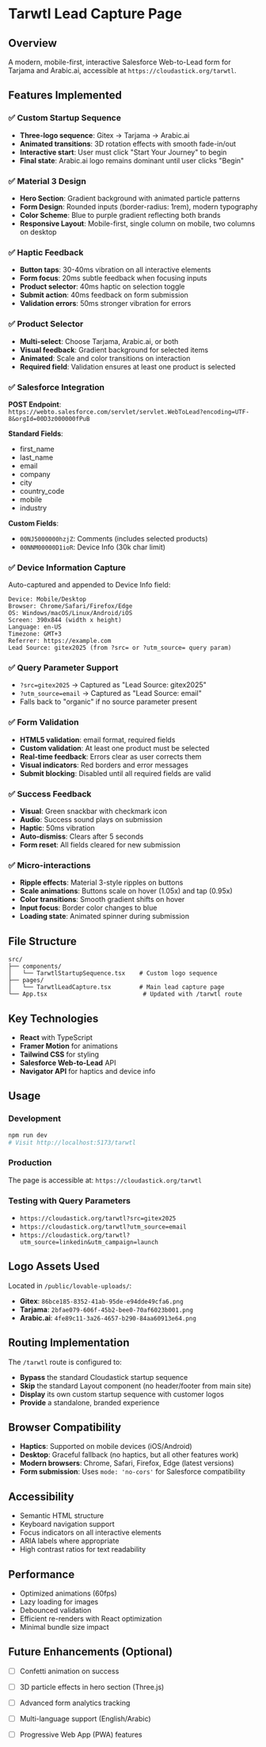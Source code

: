 # Tarwtl Lead Capture Page

## Overview
A modern, mobile-first, interactive Salesforce Web-to-Lead form for Tarjama and Arabic.ai, accessible at `https://cloudastick.org/tarwtl`.

## Features Implemented

### ✅ Custom Startup Sequence
- **Three-logo sequence**: Gitex → Tarjama → Arabic.ai
- **Animated transitions**: 3D rotation effects with smooth fade-in/out
- **Interactive start**: User must click "Start Your Journey" to begin
- **Final state**: Arabic.ai logo remains dominant until user clicks "Begin"

### ✅ Material 3 Design
- **Hero Section**: Gradient background with animated particle patterns
- **Form Design**: Rounded inputs (border-radius: 1rem), modern typography
- **Color Scheme**: Blue to purple gradient reflecting both brands
- **Responsive Layout**: Mobile-first, single column on mobile, two columns on desktop

### ✅ Haptic Feedback
- **Button taps**: 30-40ms vibration on all interactive elements
- **Form focus**: 20ms subtle feedback when focusing inputs
- **Product selector**: 40ms haptic on selection toggle
- **Submit action**: 40ms feedback on form submission
- **Validation errors**: 50ms stronger vibration for errors

### ✅ Product Selector
- **Multi-select**: Choose Tarjama, Arabic.ai, or both
- **Visual feedback**: Gradient background for selected items
- **Animated**: Scale and color transitions on interaction
- **Required field**: Validation ensures at least one product is selected

### ✅ Salesforce Integration
**POST Endpoint**: `https://webto.salesforce.com/servlet/servlet.WebToLead?encoding=UTF-8&orgId=00D3z000000fPuB`

**Standard Fields**:
- first_name
- last_name
- email
- company
- city
- country_code
- mobile
- industry

**Custom Fields**:
- `00NJ5000000hzjZ`: Comments (includes selected products)
- `00NNM00000D1ioR`: Device Info (30k char limit)

### ✅ Device Information Capture
Auto-captured and appended to Device Info field:
```
Device: Mobile/Desktop
Browser: Chrome/Safari/Firefox/Edge
OS: Windows/macOS/Linux/Android/iOS
Screen: 390x844 (width x height)
Language: en-US
Timezone: GMT+3
Referrer: https://example.com
Lead Source: gitex2025 (from ?src= or ?utm_source= query param)
```

### ✅ Query Parameter Support
- `?src=gitex2025` → Captured as "Lead Source: gitex2025"
- `?utm_source=email` → Captured as "Lead Source: email"
- Falls back to "organic" if no source parameter present

### ✅ Form Validation
- **HTML5 validation**: email format, required fields
- **Custom validation**: At least one product must be selected
- **Real-time feedback**: Errors clear as user corrects them
- **Visual indicators**: Red borders and error messages
- **Submit blocking**: Disabled until all required fields are valid

### ✅ Success Feedback
- **Visual**: Green snackbar with checkmark icon
- **Audio**: Success sound plays on submission
- **Haptic**: 50ms vibration
- **Auto-dismiss**: Clears after 5 seconds
- **Form reset**: All fields cleared for new submission

### ✅ Micro-interactions
- **Ripple effects**: Material 3-style ripples on buttons
- **Scale animations**: Buttons scale on hover (1.05x) and tap (0.95x)
- **Color transitions**: Smooth gradient shifts on hover
- **Input focus**: Border color changes to blue
- **Loading state**: Animated spinner during submission

## File Structure

```
src/
├── components/
│   └── TarwtlStartupSequence.tsx    # Custom logo sequence
├── pages/
│   └── TarwtlLeadCapture.tsx        # Main lead capture page
└── App.tsx                           # Updated with /tarwtl route
```

## Key Technologies
- **React** with TypeScript
- **Framer Motion** for animations
- **Tailwind CSS** for styling
- **Salesforce Web-to-Lead** API
- **Navigator API** for haptics and device info

## Usage

### Development
```bash
npm run dev
# Visit http://localhost:5173/tarwtl
```

### Production
The page is accessible at: `https://cloudastick.org/tarwtl`

### Testing with Query Parameters
- `https://cloudastick.org/tarwtl?src=gitex2025`
- `https://cloudastick.org/tarwtl?utm_source=email`
- `https://cloudastick.org/tarwtl?utm_source=linkedin&utm_campaign=launch`

## Logo Assets Used
Located in `/public/lovable-uploads/`:
- **Gitex**: `86bce185-8352-41ab-95de-e94dde49cfa6.png`
- **Tarjama**: `2bfae079-606f-45b2-bee0-70af6023b001.png`
- **Arabic.ai**: `4fe89c11-3a26-4657-b290-84aa60913e64.png`

## Routing Implementation
The `/tarwtl` route is configured to:
- **Bypass** the standard Cloudastick startup sequence
- **Skip** the standard Layout component (no header/footer from main site)
- **Display** its own custom startup sequence with customer logos
- **Provide** a standalone, branded experience

## Browser Compatibility
- **Haptics**: Supported on mobile devices (iOS/Android)
- **Desktop**: Graceful fallback (no haptics, but all other features work)
- **Modern browsers**: Chrome, Safari, Firefox, Edge (latest versions)
- **Form submission**: Uses `mode: 'no-cors'` for Salesforce compatibility

## Accessibility
- Semantic HTML structure
- Keyboard navigation support
- Focus indicators on all interactive elements
- ARIA labels where appropriate
- High contrast ratios for text readability

## Performance
- Optimized animations (60fps)
- Lazy loading for images
- Debounced validation
- Efficient re-renders with React optimization
- Minimal bundle size impact

## Future Enhancements (Optional)
- [ ] Confetti animation on success
- [ ] 3D particle effects in hero section (Three.js)
- [ ] Advanced form analytics tracking
- [ ] Multi-language support (English/Arabic)
- [ ] Progressive Web App (PWA) features


